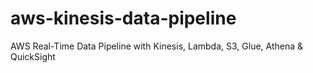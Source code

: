 # aws-kinesis-data-pipeline
AWS Real-Time Data Pipeline with Kinesis, Lambda, S3, Glue, Athena &amp; QuickSight
